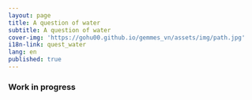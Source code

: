 ```yaml
---
layout: page
title: A question of water
subtitle: A question of water
cover-img: 'https://gohu00.github.io/gemmes_vn/assets/img/path.jpg'
i18n-link: quest_water
lang: en
published: true
---
```


### Work in progress